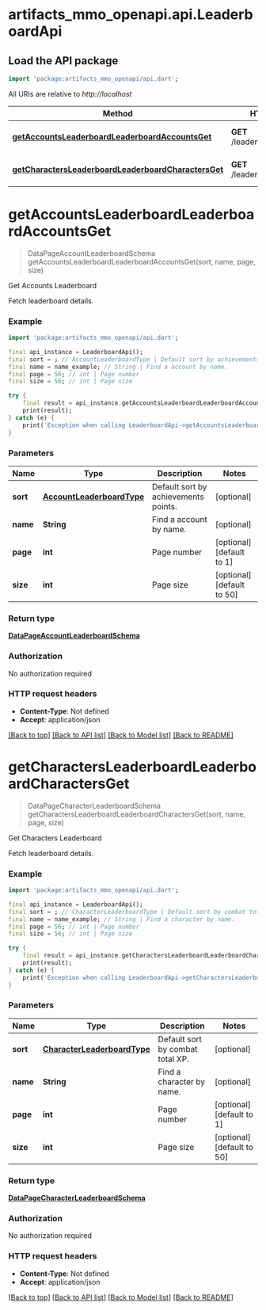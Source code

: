 # artifacts_mmo_openapi.api.LeaderboardApi

## Load the API package
```dart
import 'package:artifacts_mmo_openapi/api.dart';
```

All URIs are relative to *http://localhost*

Method | HTTP request | Description
------------- | ------------- | -------------
[**getAccountsLeaderboardLeaderboardAccountsGet**](LeaderboardApi.md#getaccountsleaderboardleaderboardaccountsget) | **GET** /leaderboard/accounts | Get Accounts Leaderboard
[**getCharactersLeaderboardLeaderboardCharactersGet**](LeaderboardApi.md#getcharactersleaderboardleaderboardcharactersget) | **GET** /leaderboard/characters | Get Characters Leaderboard


# **getAccountsLeaderboardLeaderboardAccountsGet**
> DataPageAccountLeaderboardSchema getAccountsLeaderboardLeaderboardAccountsGet(sort, name, page, size)

Get Accounts Leaderboard

Fetch leaderboard details.

### Example
```dart
import 'package:artifacts_mmo_openapi/api.dart';

final api_instance = LeaderboardApi();
final sort = ; // AccountLeaderboardType | Default sort by achievements points.
final name = name_example; // String | Find a account by name.
final page = 56; // int | Page number
final size = 56; // int | Page size

try {
    final result = api_instance.getAccountsLeaderboardLeaderboardAccountsGet(sort, name, page, size);
    print(result);
} catch (e) {
    print('Exception when calling LeaderboardApi->getAccountsLeaderboardLeaderboardAccountsGet: $e\n');
}
```

### Parameters

Name | Type | Description  | Notes
------------- | ------------- | ------------- | -------------
 **sort** | [**AccountLeaderboardType**](.md)| Default sort by achievements points. | [optional] 
 **name** | **String**| Find a account by name. | [optional] 
 **page** | **int**| Page number | [optional] [default to 1]
 **size** | **int**| Page size | [optional] [default to 50]

### Return type

[**DataPageAccountLeaderboardSchema**](DataPageAccountLeaderboardSchema.md)

### Authorization

No authorization required

### HTTP request headers

 - **Content-Type**: Not defined
 - **Accept**: application/json

[[Back to top]](#) [[Back to API list]](../README.md#documentation-for-api-endpoints) [[Back to Model list]](../README.md#documentation-for-models) [[Back to README]](../README.md)

# **getCharactersLeaderboardLeaderboardCharactersGet**
> DataPageCharacterLeaderboardSchema getCharactersLeaderboardLeaderboardCharactersGet(sort, name, page, size)

Get Characters Leaderboard

Fetch leaderboard details.

### Example
```dart
import 'package:artifacts_mmo_openapi/api.dart';

final api_instance = LeaderboardApi();
final sort = ; // CharacterLeaderboardType | Default sort by combat total XP.
final name = name_example; // String | Find a character by name.
final page = 56; // int | Page number
final size = 56; // int | Page size

try {
    final result = api_instance.getCharactersLeaderboardLeaderboardCharactersGet(sort, name, page, size);
    print(result);
} catch (e) {
    print('Exception when calling LeaderboardApi->getCharactersLeaderboardLeaderboardCharactersGet: $e\n');
}
```

### Parameters

Name | Type | Description  | Notes
------------- | ------------- | ------------- | -------------
 **sort** | [**CharacterLeaderboardType**](.md)| Default sort by combat total XP. | [optional] 
 **name** | **String**| Find a character by name. | [optional] 
 **page** | **int**| Page number | [optional] [default to 1]
 **size** | **int**| Page size | [optional] [default to 50]

### Return type

[**DataPageCharacterLeaderboardSchema**](DataPageCharacterLeaderboardSchema.md)

### Authorization

No authorization required

### HTTP request headers

 - **Content-Type**: Not defined
 - **Accept**: application/json

[[Back to top]](#) [[Back to API list]](../README.md#documentation-for-api-endpoints) [[Back to Model list]](../README.md#documentation-for-models) [[Back to README]](../README.md)

